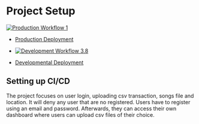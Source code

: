 # Project Setup

[![Production Workflow 1](https://github.com/nahian-29/flask_final12/actions/workflows/prod.yml/badge.svg)](https://github.com/nahian-29/flask_final12/actions/workflows/prod.yml)

* [Production Deployment](https://dockerlive.herokuapp.com/)

* [![Development Workflow 3.8](https://github.com/nahian-29/flask_final12/actions/workflows/dev.yml/badge.svg)](https://github.com/nahian-29/flask_final12/actions/workflows/dev.yml)

* [Developmental Deployment](https://dockerflask-dev.herokuapp.com/)

## Setting up CI/CD

The project focuses on user login, uploading csv transaction, songs file and location. It will deny any user that are no registered. Users 
have to register using an email and password. Afterwards, they can access their own dashboard where users can upload csv files of their
choice. 